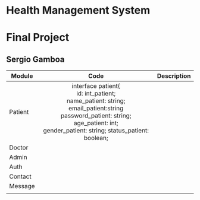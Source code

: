 # Health Management System
# Final Project
## Sergio Gamboa

| Module   | Code | Description |
| ---------------- | :--: | ---: |
| Patient  |   interface patient{<br>id: int_patient;<br> name_patient: string;<br> email_patient:string<br> password_patient: string;<br>age_patient:  int; <br> gender_patient: string; status_patient: boolean;|     |
| Doctor  |      |   |
| Admin |     |      |
| Auth   |  |      |
| Contact  |     |      |
| Message  |     |      |
|  |     |     |

